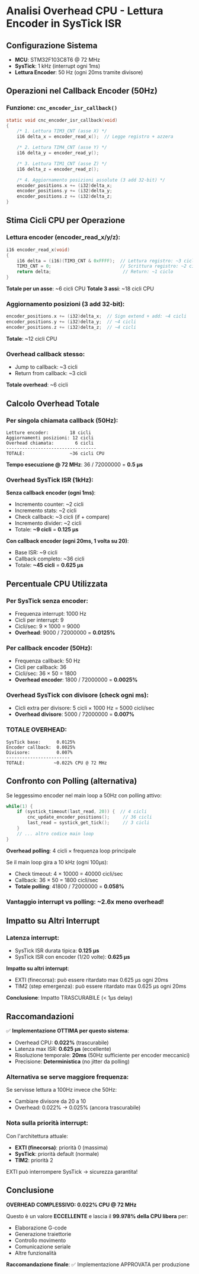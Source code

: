 # Analisi Overhead CPU - Lettura Encoder in SysTick ISR

## Configurazione Sistema

- **MCU**: STM32F103C8T6 @ 72 MHz
- **SysTick**: 1 kHz (interrupt ogni 1ms)
- **Lettura Encoder**: 50 Hz (ogni 20ms tramite divisore)

## Operazioni nel Callback Encoder (50Hz)

### Funzione: `cnc_encoder_isr_callback()`

```c
static void cnc_encoder_isr_callback(void)
{
    /* 1. Lettura TIM3_CNT (asse X) */
    i16 delta_x = encoder_read_x();  // Legge registro + azzera

    /* 2. Lettura TIM4_CNT (asse Y) */
    i16 delta_y = encoder_read_y();

    /* 3. Lettura TIM1_CNT (asse Z) */
    i16 delta_z = encoder_read_z();

    /* 4. Aggiornamento posizioni assolute (3 add 32-bit) */
    encoder_positions.x += (i32)delta_x;
    encoder_positions.y += (i32)delta_y;
    encoder_positions.z += (i32)delta_z;
}
```

## Stima Cicli CPU per Operazione

### Lettura encoder (encoder_read_x/y/z):
```c
i16 encoder_read_x(void)
{
    i16 delta = (i16)(TIM3_CNT & 0xFFFF);  // Lettura registro: ~3 cicli
    TIM3_CNT = 0;                          // Scrittura registro: ~2 cicli
    return delta;                           // Return: ~1 ciclo
}
```

**Totale per un asse**: ~6 cicli CPU
**Totale 3 assi**: ~18 cicli CPU

### Aggiornamento posizioni (3 add 32-bit):
```c
encoder_positions.x += (i32)delta_x;  // Sign extend + add: ~4 cicli
encoder_positions.y += (i32)delta_y;  // ~4 cicli
encoder_positions.z += (i32)delta_z;  // ~4 cicli
```

**Totale**: ~12 cicli CPU

### Overhead callback stesso:
- Jump to callback: ~3 cicli
- Return from callback: ~3 cicli

**Totale overhead**: ~6 cicli

## Calcolo Overhead Totale

### Per singola chiamata callback (50Hz):
```
Letture encoder:        18 cicli
Aggiornamenti posizioni: 12 cicli
Overhead chiamata:        6 cicli
----------------------------------
TOTALE:                 ~36 cicli CPU
```

**Tempo esecuzione @ 72 MHz**: 36 / 72000000 = **0.5 µs**

### Overhead SysTick ISR (1kHz):

**Senza callback encoder (ogni 1ms)**:
- Incremento counter: ~2 cicli
- Incremento stats: ~2 cicli
- Check callback: ~3 cicli (if + compare)
- Incremento divider: ~2 cicli
- Totale: **~9 cicli** = **0.125 µs**

**Con callback encoder (ogni 20ms, 1 volta su 20)**:
- Base ISR: ~9 cicli
- Callback completo: ~36 cicli
- Totale: **~45 cicli** = **0.625 µs**

## Percentuale CPU Utilizzata

### Per SysTick senza encoder:
- Frequenza interrupt: 1000 Hz
- Cicli per interrupt: 9
- Cicli/sec: 9 × 1000 = 9000
- **Overhead**: 9000 / 72000000 = **0.0125%**

### Per callback encoder (50Hz):
- Frequenza callback: 50 Hz
- Cicli per callback: 36
- Cicli/sec: 36 × 50 = 1800
- **Overhead encoder**: 1800 / 72000000 = **0.0025%**

### Overhead SysTick con divisore (check ogni ms):
- Cicli extra per divisore: 5 cicli × 1000 Hz = 5000 cicli/sec
- **Overhead divisore**: 5000 / 72000000 = **0.007%**

### **TOTALE OVERHEAD**:
```
SysTick base:      0.0125%
Encoder callback:  0.0025%
Divisore:          0.007%
------------------------
TOTALE:           ~0.022% CPU @ 72 MHz
```

## Confronto con Polling (alternativa)

Se leggessimo encoder nel main loop a 50Hz con polling attivo:

```c
while(1) {
    if (systick_timeout(last_read, 20)) {  // 4 cicli
        cnc_update_encoder_positions();     // 36 cicli
        last_read = systick_get_tick();     // 3 cicli
    }
    // ... altro codice main loop
}
```

**Overhead polling**: 4 cicli × frequenza loop principale

Se il main loop gira a 10 kHz (ogni 100µs):
- Check timeout: 4 × 10000 = 40000 cicli/sec
- Callback: 36 × 50 = 1800 cicli/sec
- **Totale polling**: 41800 / 72000000 = **0.058%**

### **Vantaggio interrupt vs polling**: ~2.6x meno overhead!

## Impatto su Altri Interrupt

### Latenza interrupt:
- SysTick ISR durata tipica: **0.125 µs**
- SysTick ISR con encoder (1/20 volte): **0.625 µs**

**Impatto su altri interrupt**:
- EXTI (finecorsa): può essere ritardato max 0.625 µs ogni 20ms
- TIM2 (step emergenza): può essere ritardato max 0.625 µs ogni 20ms

**Conclusione**: Impatto TRASCURABILE (< 1µs delay)

## Raccomandazioni

✅ **Implementazione OTTIMA per questo sistema**:
- Overhead CPU: **0.022%** (trascurabile)
- Latenza max ISR: **0.625 µs** (eccellente)
- Risoluzione temporale: **20ms** (50Hz sufficiente per encoder meccanici)
- Precisione: **Deterministica** (no jitter da polling)

### Alternativa se serve maggiore frequenza:
Se servisse lettura a 100Hz invece che 50Hz:
- Cambiare divisore da 20 a 10
- Overhead: 0.022% → 0.025% (ancora trascurabile)

### Nota sulla priorità interrupt:
Con l'architettura attuale:
- **EXTI (finecorsa)**: priorità 0 (massima)
- **SysTick**: priorità default (normale)
- **TIM2**: priorità 2

EXTI può interrompere SysTick → sicurezza garantita!

## Conclusione

**OVERHEAD COMPLESSIVO: 0.022% CPU @ 72 MHz**

Questo è un valore **ECCELLENTE** e lascia il **99.978% della CPU libera** per:
- Elaborazione G-code
- Generazione traiettorie
- Controllo movimento
- Comunicazione seriale
- Altre funzionalità

**Raccomandazione finale**: ✅ Implementazione APPROVATA per produzione
